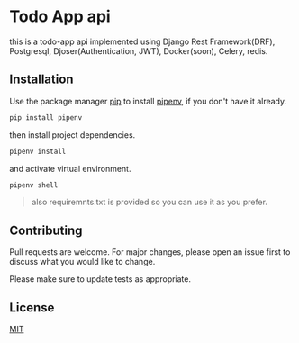 # Todo App api

this is a todo-app api implemented using Django Rest Framework(DRF), Postgresql, Djoser(Authentication, JWT), Docker(soon), Celery, redis.

## Installation

Use the package manager [pip](https://pip.pypa.io/en/stable/) to install [pipenv](https://pipenv.pypa.io/en/latest/), if you don't have it already.

```bash
pip install pipenv
```

then install project dependencies.

```bash
pipenv install
```

and activate virtual environment.

```bash
pipenv shell
```

> also requiremnts.txt is provided so you can use it as you prefer.

## Contributing

Pull requests are welcome. For major changes, please open an issue first
to discuss what you would like to change.

Please make sure to update tests as appropriate.

## License

[MIT](https://choosealicense.com/licenses/mit/)